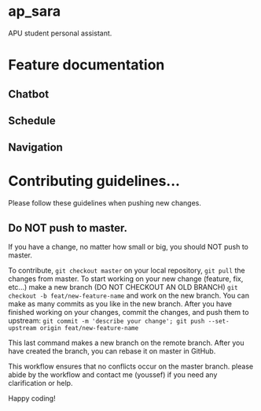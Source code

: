 # ap_sara

APU student personal assistant.

# Feature documentation

## Chatbot

## Schedule

## Navigation

# Contributing guidelines...
Please follow these guidelines when pushing new changes.

## Do NOT push to master.
If you have a change, no matter how small or big, you should NOT push to master.

To contribute, `git checkout master` on your local repository, `git pull` the changes from master.
To start working on your new change (feature, fix, etc...) make a new branch (DO NOT CHECKOUT AN OLD BRANCH) `git checkout -b feat/new-feature-name` and work on the new branch.
You can make as many commits as you like in the new branch. 
After you have finished working on your changes, commit the changes, and push them to upstream: `git commit -m 'describe your change'; git push --set-upstream origin feat/new-feature-name`

This last command makes a new branch on the remote branch.
After you have created the branch, you can rebase it on master in GitHub.


This workflow ensures that no conflicts occur on the master branch. please abide by the workflow and contact me (youssef) if you need any clarification or help.

Happy coding!


